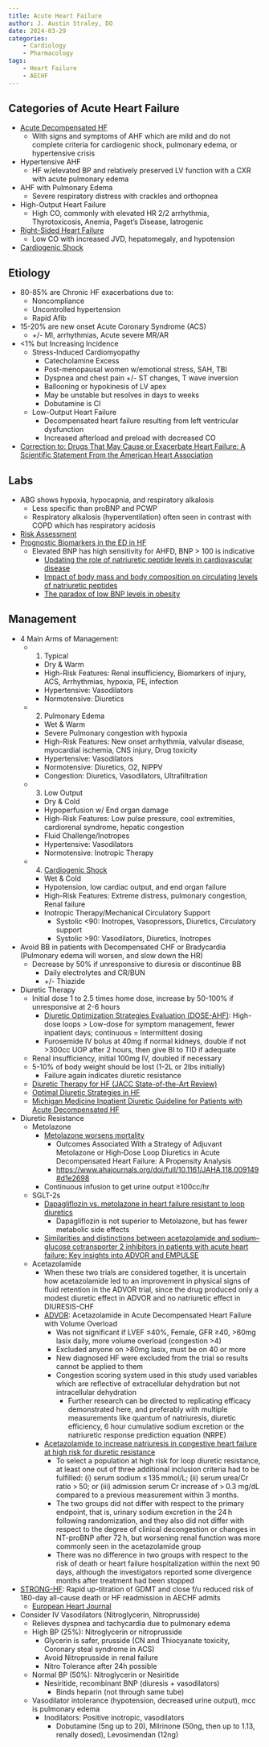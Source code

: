 ```yaml
---
title: Acute Heart Failure
author: J. Austin Straley, DO
date: 2024-03-29
categories:
    - Cardiology
    - Pharmacology
tags:
    - Heart Failure
    - AECHF
---
```


## Categories of Acute Heart Failure

- [Acute Decompensated HF][15]
    - With signs and symptoms of AHF which are mild and do not complete criteria for cardiogenic shock, pulmonary edema, or hypertensive crisis
- Hypertensive AHF
    - HF w/elevated BP and relatively preserved LV function with a CXR with acute pulmonary edema
- AHF with Pulmonary Edema
    - Severe respiratory distress with crackles and orthopnea
- High-Output Heart Failure
    - High CO, commonly with elevated HR 2/2 arrhythmia, Thyrotoxicosis, Anemia, Paget’s Disease, Iatrogenic
- [Right-Sided Heart Failure][16]
    - Low CO with increased JVD, hepatomegaly, and hypotension
- [Cardiogenic Shock][17]

## Etiology

- 80-85% are Chronic HF exacerbations due to:
    - Noncompliance
    - Uncontrolled hypertension
    - Rapid Afib
- 15-20% are new onset Acute Coronary Syndrome (ACS)
    - +/- MI, arrhythmias, Acute severe MR/AR
- <1% but Increasing Incidence
    - Stress-Induced Cardiomyopathy
        - Catecholamine Excess
        - Post-menopausal women w/emotional stress, SAH, TBI
        - Dyspnea and chest pain +/- ST changes, T wave inversion
        - Ballooning or hypokinesis of LV apex
        - May be unstable but resolves in days to weeks
        - Dobutamine is CI
    - Low-Output Heart Failure
        - Decompensated heart failure resulting from left ventricular dysfunction
        - Increased afterload and preload with decreased CO
- [Correction to: Drugs That May Cause or Exacerbate Heart Failure: A Scientific Statement From the American Heart Association][9]

## Labs

- ABG shows hypoxia, hypocapnia, and respiratory alkalosis
    - Less specific than proBNP and PCWP
    - Respiratory alkalosis (hyperventilation) often seen in contrast with COPD which has respiratory acidosis
- [Risk Assessment][14]
- [Prognostic Biomarkers in the ED in HF][13]
    - Elevated BNP has high sensitivity for AHFD, BNP > 100 is indicative
        - [Updating the role of natriuretic peptide levels in cardiovascular disease][10]
        - [Impact of body mass and body composition on circulating levels of natriuretic peptides][11]
        - [The paradox of low BNP levels in obesity][12]

## Management

- 4 Main Arms of Management:
    - 1) Typical
        - Dry & Warm
        - High-Risk Features: Renal insufficiency, Biomarkers of injury, ACS, Arrhythmias, hypoxia, PE, infection
        - Hypertensive: Vasodilators
        - Normotensive: Diuretics
    - 2) Pulmonary Edema
        - Wet & Warm
        - Severe Pulmonary congestion with hypoxia
        - High-Risk Features: New onset arrhythmia, valvular disease, myocardial ischemia, CNS injury, Drug toxicity
        - Hypertensive: Vasodilators
        - Normotensive: Diuretics, O2, NIPPV
        - Congestion: Diuretics, Vasodilators, Ultrafiltration
    - 3) Low Output
        - Dry & Cold
        - Hypoperfusion w/ End organ damage
        - High-Risk Features: Low pulse pressure, cool extremities, cardiorenal syndrome, hepatic congestion
        - Fluid Challenge/Inotropes
        - Hypertensive: Vasodilators
        - Normotensive: Inotropic Therapy
    - 4) [Cardiogenic Shock][17]
        - Wet & Cold
        - Hypotension, low cardiac output, and end organ failure
        - High-Risk Features: Extreme distress, pulmonary congestion, Renal failure
        - Inotropic Therapy/Mechanical Circulatory Support
            - Systolic <90: Inotropes, Vasopressors, Diuretics, Circulatory support
            - Systolic >90: Vasodilators, Diuretics, Inotropes
- Avoid BB in patients with Decompensated CHF or Bradycardia (Pulmonary edema will worsen, and slow down the HR)
    - Decrease by 50% if unresponsive to diuresis or discontinue BB
        - Daily electrolytes and CR/BUN
        - +/- Thiazide
- Diuretic Therapy
    - Initial dose 1 to 2.5 times home dose, increase by 50-100% if unresponsive at 2-6 hours
        - [Diuretic Optimization Strategies Evaluation (DOSE-AHF)][6]: High-dose loops > Low-dose for symptom management, fewer inpatient days; continuous = Intermittent dosing
        - Furosemide IV bolus at 40mg if normal kidneys, double if not >300cc UOP after 2 hours, then give BI to TID if adequate
    - Renal insufficiency, initial 100mg IV, doubled if necessary
    - 5-10% of body weight should be lost (1-2L or 2lbs initially)
        - Failure again indicates diuretic resistance
    - [Diuretic Therapy for HF (JACC State-of-the-Art Review)][8]
    - [Optimal Diuretic Strategies in HF][7]
    - [Michigan Medicine Inpatient Diuretic Guideline for Patients with Acute Decompensated HF][2]
- Diuretic Resistance
    - Metolazone
        - [Metolazone worsens mortality][19]
            - Outcomes Associated With a Strategy of Adjuvant Metolazone or High‐Dose Loop Diuretics in Acute Decompensated Heart Failure: A Propensity Analysis
            - https://www.ahajournals.org/doi/full/10.1161/JAHA.118.009149#d1e2698
        - Continuous infusion to get urine output ≥100cc/hr
    - SGLT-2s
        - [Dapagliflozin vs. metolazone in heart failure resistant to loop diuretics][20]
            - Dapagliflozin is not superior to Metolazone, but has fewer metabolic side effects
        - [Similarities and distinctions between acetazolamide and sodium–glucose cotransporter 2 inhibitors in patients with acute heart failure: Key insights into ADVOR and EMPULSE][5]
    - Acetazolamide
        - When these two trials are considered together, it is uncertain how acetazolamide led to an improvement in physical signs of fluid retention in the ADVOR trial, since the drug produced only a modest diuretic effect in ADVOR and no natriuretic effect in DIURESIS-CHF
        - [ADVOR][18]: Acetazolamide in Acute Decompensated Heart Failure with Volume Overload
            - Was not significant if LVEF ≤40%, Female, GFR ≥40, >60mg lasix daily, more volume overload (congestion >4)
            - Excluded anyone on >80mg lasix, must be on 40 or more
            - New diagnosed HF were excluded from the trial so results cannot be applied to them
            - Congestion scoring system used in this study used variables which are reflective of extracellular dehydration but not intracellular dehydration
                - Further research can be directed to replicating efficacy demonstrated here, and preferably with multiple measurements like quantum of natriuresis, diuretic efficiency, 6 hour cumulative sodium excretion or the natriuretic response prediction equation (NRPE)
        - [Acetazolamide to increase natriuresis in congestive heart failure at high risk for diuretic resistance][21]
            - To select a population at high risk for loop diuretic resistance, at least one out of three additional inclusion criteria had to be fulfilled: (i) serum sodium ≤ 135 mmol/L; (ii) serum urea/Cr ratio > 50; or (iii) admission serum Cr increase of > 0.3 mg/dL compared to a previous measurement within 3 months.
            - The two groups did not differ with respect to the primary endpoint, that is, urinary sodium excretion in the 24 h following randomization, and they also did not differ with respect to the degree of clinical decongestion or changes in NT-proBNP after 72 h, but worsening renal function was more commonly seen in the acetazolamide group
            - There was no difference in two groups with respect to the risk of death or heart failure hospitalization within the next 90 days, although the investigators reported some divergence months after treatment had been stopped
- [STRONG-HF][3]: Rapid up-titration of GDMT and close f/u reduced risk of 180-day all-cause death or HF readmission in AECHF admits
    - [European Heart Journal][4]
- Consider IV Vasodilators (Nitroglycerin, Nitroprusside)
    - Relieves dyspnea and tachycardia due to pulmonary edema
    - High BP (25%): Nitroglycerin or nitroprusside
        - Glycerin is safer, prusside (CN and Thiocyanate toxicity, Coronary steal syndrome in ACS)
        - Avoid Nitroprusside in renal failure
        - Nitro Tolerance after 24h possible
    - Normal BP (50%): Nitroglycerin or Nesiritide
        - Nesiritide, recombinant BNP (diuresis + vasodilators)
            - Binds heparin (not through same tube)
    - Vasodilator intolerance (hypotension, decreased urine output), mcc is pulmonary edema
        - Inodilators: Positive inotropic, vasodilators
            - Dobutamine (5ng up to 20), Milrinone (50ng, then up to 1.13, renally dosed), Levosimendan (12ng)

[2]: https://www.ncbi.nlm.nih.gov/books/NBK589894/
[3]: https://www.acc.org/Latest-in-Cardiology/Clinical-Trials/2022/12/05/14/33/strong-hf
[4]: https://academic.oup.com/eurheartj/article/44/31/2947/7175273
[5]: https://onlinelibrary.wiley.com/doi/full/10.1002/ejhf.2968
[6]: https://pubmed.ncbi.nlm.nih.gov/21366472/
[7]: https://www.ncbi.nlm.nih.gov/pmc/articles/PMC8039650/
[8]: https://www.jacc.org/doi/10.1016/j.jacc.2019.12.059
[9]: https://doi.org/10.1161/CIR.0000000000000449
[10]: https://pubmed.ncbi.nlm.nih.gov/22104459/{:target="_blank"}
[11]: https://pubmed.ncbi.nlm.nih.gov/16203929/{:target="_blank"}
[12]: https://pubmed.ncbi.nlm.nih.gov/21523383/{:target="_blank"}
[13]: https://thoracickey.com/diagnostic-and-prognostic-biomarkers-in-emergency-department-heart-failure/
[14]: https://pubmed.ncbi.nlm.nih.gov/31526538/{:target="_blank"}
[15]: /im-guide/cards/heart-failure/acute-hf/acute-decompensated-hf
[16]: /im-guide/cards/cardiac-critical-care/rv-failure
[17]: /im-guide/cards/cardiac-critical-care/cardiogenic-shock
[18]: https://www.nejm.org/doi/10.1056/NEJMoa2203094?url_ver=Z39.88-2003&rfr_id=ori:rid:crossref.org&rfr_dat=cr_pub%20%200pubmed
[19]: https://www.ncbi.nlm.nih.gov/pmc/articles/PMC6222930/#jah33487-sec-0019title
[20]: https://academic.oup.com/eurheartj/article/44/31/2966/7173307
[21]: https://onlinelibrary.wiley.com/doi/full/10.1002/ejhf.1478#ejhf1478-sec-0030
